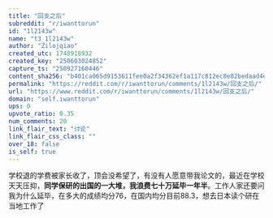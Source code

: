 ```yaml
---
title: "回支之后"
subreddit: "r/iwanttorun"
id: "1l2143w"
name: "t3_1l2143w"
author: "Zilojqiao"
created_utc: 1748918932
created_key: "250603024852"
capture_ts: "250927160446"
content_sha256: "b401ca065d9153611fee0a2f34362ef1a117c812ec8e82bedaad4e714a4f4915"
permalink: "https://reddit.com/r/iwanttorun/comments/1l2143w/回支之后/"
url: "https://www.reddit.com/r/iwanttorun/comments/1l2143w/回支之后/"
domain: "self.iwanttorun"
ups: 0
upvote_ratio: 0.35
num_comments: 20
link_flair_text: "讨论"
link_flair_css_class: ""
over_18: false
is_self: true
---
```


学校退的学费被家长收了，顶会没希望了，有没有人愿意带我论文的，最近在学校天天压抑，**同学保研的出国的一大堆，我浪费七十万延毕一年半**。工作人家还要问我为什么延毕，在多大的成绩均分76，在国内均分目前88.3，想去日本读个研在当地工作了
